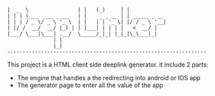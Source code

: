     |  _  \                | |   (_)     | |            
    | | | |___  ___ _ __   | |    _ _ __ | | _____ _ __ 
    | | | / _ \/ _ \ '_ \  | |   | | '_ \| |/ / _ \ '__|
    | |/ /  __/  __/ |_) | | |___| | | | |   <  __/ |   
    |___/ \___|\___| .__/  \_____/_|_| |_|_|\_\___|_|   
                   | |                                  
                   |_|                                  
    ----------------------------------------------------------------- 

This project is a HTML client side deeplink generator.
it include 2 parts:
* The engine that handles a the redirecting into android or IOS app
* The generator page to enter all the value of the app
